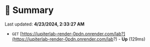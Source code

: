 # 📖 Summary
Last updated: **4/23/2024, 2:33:27 AM**

- `GET` [https://jupiterlab-render-0pdn.onrender.com/lab?](https://jupiterlab-render-0pdn.onrender.com/lab?) - **Up** (129ms)
